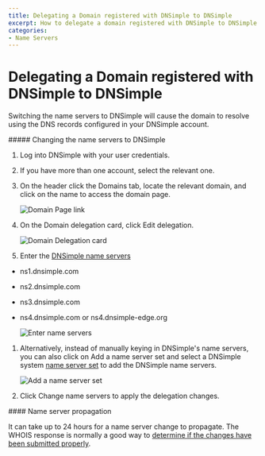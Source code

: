 ```yaml
---
title: Delegating a Domain registered with DNSimple to DNSimple
excerpt: How to delegate a domain registered with DNSimple to DNSimple's name servers.
categories:
- Name Servers
---
```


# Delegating a Domain registered with DNSimple to DNSimple

Switching the name servers to DNSimple will cause the domain to resolve using the DNS records configured in your DNSimple account.

<div class="section-steps" markdown="1">
##### Changing the name servers to DNSimple

1.  Log into DNSimple with your user credentials.
1.  If you have more than one account, select the relevant one.
1.  On the header click the <label>Domains</label> tab, locate the relevant domain, and click on the name to access the domain page.

    ![Domain Page link](/files/domains-domain-link.png)

1.  On the Domain delegation card, click <label>Edit delegation</label>.

    ![Domain Delegation card](/files/domain-delegation-card-2.png)

1.  Enter the [DNSimple name servers](/articles/dnsimple-nameservers)
  - ns1.dnsimple.com
  - ns2.dnsimple.com
  - ns3.dnsimple.com
  - ns4.dnsimple.com or ns4.dnsimple-edge.org

    ![Enter name servers](/files/complete-name-server-change.png)

1. Alternatively, instead of manually keying in DNSimple's name servers, you can also click on <label>Add a name server set</label> and select a DNSimple system [name server set](/articles/name-server-sets#system-name-server-sets) to add the DNSimple name servers.

    ![Add a name server set](/files/domain-delegation-add-name-server-set.png)

1. Click <label>Change name servers</label> to apply the delegation changes.

</div>

<note>
#### Name server propagation

It can take up to 24 hours for a name server change to propagate. The WHOIS response is normally a good way to [determine if the changes have been submitted properly](/articles/domain-resolution-issues).
</note>
